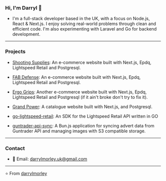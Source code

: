 ### Hi, I'm Darryl 👋

- I'm a full-stack developer based in the UK, with a focus on Node.js, React & Next.js. I enjoy solving real-world problems through clean and efficient code. I'm also experimenting with Laravel and Go for backend development.
---

### Projects

- [Shooting Supplies](https://www.shootingsuppliesltd.co.uk): An e-commerce website built with Next.js, Epdq, Lightspeed Retail and Postgresql.
- [FAB Defense](https://www.fabdefense.co.uk): An e-commerce website built with Next.js, Epdq, Lightspeed Retail and Postgresql.
- [Ergo Grips](https://www.ergogrips.co.uk): Another e-commerce website built with Next.js, Epdq, Lightspeed Retail and Postgresql (if it ain't broke don't try to fix it).
- [Grand Power](https://www.grandpower.co.uk): A catalogue website built with Next.js, and Postgresql.

- [go-lightspeed-retail](https://github.com/darrylmorley/go-lightspeed-retail): An SDK for the Lightspeed Retail API written in GO
- [guntrader-api-sync](https://github.com/darrylmorley/guntrader-api-sync): A Bun.js application for syncing advert data from Guntrader API and managing images with S3 compatible storage.
---
### Contact

- 📧 Email: darrylmorley.uk@gmail.com
---
⭐️ From [darrylmorley](https://github.com/darrylmorley)

